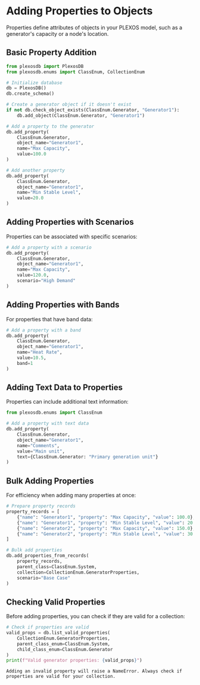# Adding Properties to Objects

Properties define attributes of objects in your PLEXOS model, such as a generator's capacity or a node's location.

## Basic Property Addition

```python
from plexosdb import PlexosDB
from plexosdb.enums import ClassEnum, CollectionEnum

# Initialize database
db = PlexosDB()
db.create_schema()

# Create a generator object if it doesn't exist
if not db.check_object_exists(ClassEnum.Generator, "Generator1"):
    db.add_object(ClassEnum.Generator, "Generator1")

# Add a property to the generator
db.add_property(
    ClassEnum.Generator,
    object_name="Generator1",
    name="Max Capacity",
    value=100.0
)

# Add another property
db.add_property(
    ClassEnum.Generator,
    object_name="Generator1",
    name="Min Stable Level",
    value=20.0
)
```

## Adding Properties with Scenarios

Properties can be associated with specific scenarios:

```python
# Add a property with a scenario
db.add_property(
    ClassEnum.Generator,
    object_name="Generator1",
    name="Max Capacity",
    value=120.0,
    scenario="High Demand"
)
```

## Adding Properties with Bands

For properties that have band data:

```python
# Add a property with a band
db.add_property(
    ClassEnum.Generator,
    object_name="Generator1",
    name="Heat Rate",
    value=10.5,
    band=1
)
```

## Adding Text Data to Properties

Properties can include additional text information:

```python
from plexosdb.enums import ClassEnum

# Add a property with text data
db.add_property(
    ClassEnum.Generator,
    object_name="Generator1",
    name="Comments",
    value="Main unit",
    text={ClassEnum.Generator: "Primary generation unit"}
)
```

## Bulk Adding Properties

For efficiency when adding many properties at once:

```python
# Prepare property records
property_records = [
    {"name": "Generator1", "property": "Max Capacity", "value": 100.0},
    {"name": "Generator1", "property": "Min Stable Level", "value": 20.0},
    {"name": "Generator2", "property": "Max Capacity", "value": 150.0},
    {"name": "Generator2", "property": "Min Stable Level", "value": 30.0},
]

# Bulk add properties
db.add_properties_from_records(
    property_records,
    parent_class=ClassEnum.System,
    collection=CollectionEnum.GeneratorProperties,
    scenario="Base Case"
)
```

## Checking Valid Properties

Before adding properties, you can check if they are valid for a collection:

```python
# Check if properties are valid
valid_props = db.list_valid_properties(
    CollectionEnum.GeneratorProperties,
    parent_class_enum=ClassEnum.System,
    child_class_enum=ClassEnum.Generator
)
print(f"Valid generator properties: {valid_props}")
```

```{warning}
Adding an invalid property will raise a NameError. Always check if properties are valid for your collection.
```
